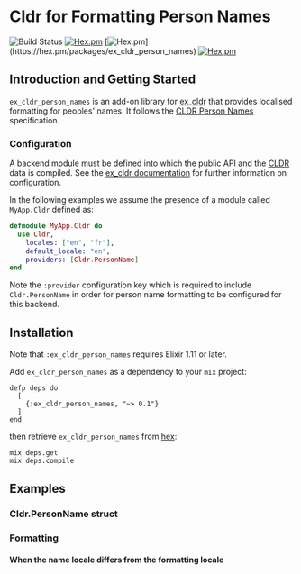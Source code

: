 # Cldr for Formatting Person Names
![Build Status](http://sweatbox.noexpectations.com.au:8080/buildStatus/icon?job=cldr_person_names)
[![Hex.pm](https://img.shields.io/hexpm/v/ex_cldr_person_names.svg)](https://hex.pm/packages/ex_cldr_person_names)
[![Hex.pm](https://img.shields.io/hexpm/dw/ex_cldr_person_names.svg?)](https://hex.pm/packages/ex_cldr_person_names)
[![Hex.pm](https://img.shields.io/hexpm/l/ex_cldr_person_names.svg)](https://hex.pm/packages/ex_cldr_person_names)

## Introduction and Getting Started

`ex_cldr_person_names` is an add-on library for [ex_cldr](https://hex.pm/packages/ex_cldr) that provides localised formatting for peoples' names.  It follows the [CLDR Person Names](https://www.unicode.org/reports/tr35/tr35-personNames.html) specification.

### Configuration

A backend module must be defined into which the public API and the [CLDR](https://cldr.unicode.org) data is compiled.  See the [ex_cldr documentation](https://hexdocs.pm/ex_cldr/readme.html) for further information on configuration.

In the following examples we assume the presence of a module called `MyApp.Cldr` defined as:

```elixir
defmodule MyApp.Cldr do
  use Cldr,
    locales: ["en", "fr"],
    default_locale: "en",
    providers: [Cldr.PersonName]
end
```

Note the `:provider` configuration key which is required to include `Cldr.PersonName` in order for person name formatting to be configured for this backend.

## Installation

Note that `:ex_cldr_person_names` requires Elixir 1.11 or later.

Add `ex_cldr_person_names` as a dependency to your `mix` project:

    defp deps do
      [
        {:ex_cldr_person_names, "~> 0.1"}
      ]
    end

then retrieve `ex_cldr_person_names` from [hex](https://hex.pm/packages/ex_cldr_person_names):

    mix deps.get
    mix deps.compile

## Examples

### Cldr.PersonName struct

### Formatting

#### When the name locale differs from the formatting locale


